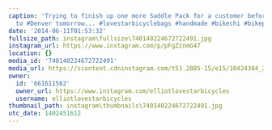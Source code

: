 ```yaml
---
caption: 'Trying to finish up one more Saddle Pack for a customer before heading out
  to #Denver tomorrow... #lovestarbicyclebags #handmade #bikechi #bikepacking #cycling'
date: '2014-06-11T01:53:32'
fullsize_path: instagram\fullsize\740140224672722491.jpg
instagram_url: https://www.instagram.com/p/pFgZznmG47
location: {}
media_id: '740140224672722491'
media_url: https://scontent.cdninstagram.com/t51.2885-15/e15/10424384_294766280698160_1881759466_n.jpg?ig_cache_key=NzQwMTQwMjI0NjcyNzIyNDkx.2
owner:
  id: '661611562'
  owner_url: https://www.instagram.com/elliotlovestarbicycles
  username: elliotlovestarbicycles
thumbnail_path: instagram\thumbnails\740140224672722491.jpg
utc_date: 1402451612
---
```

